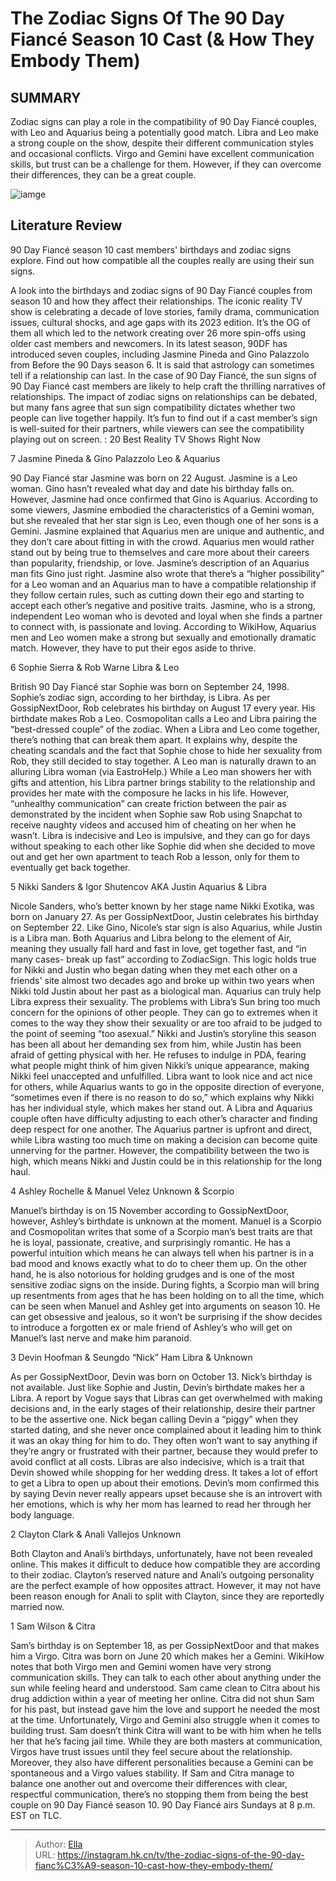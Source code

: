 # The Zodiac Signs Of The 90 Day Fiancé Season 10 Cast (&amp; How They Embody Them)


## SUMMARY 


 Zodiac signs can play a role in the compatibility of 90 Day Fiancé couples, with Leo and Aquarius being a potentially good match. 
 Libra and Leo make a strong couple on the show, despite their different communication styles and occasional conflicts. 
 Virgo and Gemini have excellent communication skills, but trust can be a challenge for them. However, if they can overcome their differences, they can be a great couple. 

![iamge](https://static1.srcdn.com/wordpress/wp-content/uploads/2023/12/the-zodiac-signs-of-the-90-day-fiance-season-10-cast-how-they-embody-them.jpg)

## Literature Review
90 Day Fiancé season 10 cast members&#39; birthdays and zodiac signs explore. Find out how compatible all the couples really are using their sun signs.




A look into the birthdays and zodiac signs of 90 Day Fiancé couples from season 10 and how they affect their relationships. The iconic reality TV show is celebrating a decade of love stories, family drama, communication issues, cultural shocks, and age gaps with its 2023 edition. It’s the OG of them all which led to the network creating over 26 more spin-offs using older cast members and newcomers. In its latest season, 90DF has introduced seven couples, including Jasmine Pineda and Gino Palazzolo from Before the 90 Days season 6.
It is said that astrology can sometimes tell if a relationship can last. In the case of 90 Day Fiancé, the sun signs of 90 Day Fiancé cast members are likely to help craft the thrilling narratives of relationships. The impact of zodiac signs on relationships can be debated, but many fans agree that sun sign compatibility dictates whether two people can live together happily. It’s fun to find out if a cast member’s sign is well-suited for their partners, while viewers can see the compatibility playing out on screen.
 : 20 Best Reality TV Shows Right Now









 








 7  Jasmine Pineda &amp; Gino Palazzolo 
Leo &amp; Aquarius


 







90 Day Fiancé star Jasmine was born on 22 August. Jasmine is a Leo woman. Gino hasn’t revealed what day and date his birthday falls on. However, Jasmine had once confirmed that Gino is Aquarius. According to some viewers, Jasmine embodied the characteristics of a Gemini woman, but she revealed that her star sign is Leo, even though one of her sons is a Gemini. Jasmine explained that Aquarius men are unique and authentic, and they don’t care about fitting in with the crowd. Aquarius men would rather stand out by being true to themselves and care more about their careers than popularity, friendship, or love.
Jasmine’s description of an Aquarius man fits Gino just right. Jasmine also wrote that there’s a “higher possibility” for a Leo woman and an Aquarius man to have a compatible relationship if they follow certain rules, such as cutting down their ego and starting to accept each other’s negative and positive traits. Jasmine, who is a strong, independent Leo woman who is devoted and loyal when she finds a partner to connect with, is passionate and loving. According to WikiHow, Aquarius men and Leo women make a strong but sexually and emotionally dramatic match. However, they have to put their egos aside to thrive.





 6  Sophie Sierra &amp; Rob Warne 
Libra &amp; Leo
        

British 90 Day Fiancé star Sophie was born on September 24, 1998. Sophie’s zodiac sign, according to her birthday, is Libra. As per GossipNextDoor, Rob celebrates his birthday on August 17 every year. His birthdate makes Rob a Leo. Cosmopolitan calls a Leo and Libra pairing the “best-dressed couple” of the zodiac. When a Libra and Leo come together, there’s nothing that can break them apart. It explains why, despite the cheating scandals and the fact that Sophie chose to hide her sexuality from Rob, they still decided to stay together. A Leo man is naturally drawn to an alluring Libra woman (via EastroHelp.)
While a Leo man showers her with gifts and attention, his Libra partner brings stability to the relationship and provides her mate with the composure he lacks in his life. However, “unhealthy communication” can create friction between the pair as demonstrated by the incident when Sophie saw Rob using Snapchat to receive naughty videos and accused him of cheating on her when he wasn’t. Libra is indecisive and Leo is impulsive, and they can go for days without speaking to each other like Sophie did when she decided to move out and get her own apartment to teach Rob a lesson, only for them to eventually get back together.





 5  Nikki Sanders &amp; Igor Shutencov AKA Justin 
Aquarius &amp; Libra
        

Nicole Sanders, who’s better known by her stage name Nikki Exotika, was born on January 27. As per GossipNextDoor, Justin celebrates his birthday on September 22. Like Gino, Nicole’s star sign is also Aquarius, while Justin is a Libra man. Both Aquarius and Libra belong to the element of Air, meaning they usually fall hard and fast in love, get together fast, and “in many cases- break up fast” according to ZodiacSign. This logic holds true for Nikki and Justin who began dating when they met each other on a friends&#39; site almost two decades ago and broke up within two years when Nikki told Justin about her past as a biological man.
Aquarius can truly help Libra express their sexuality. The problems with Libra’s Sun bring too much concern for the opinions of other people. They can go to extremes when it comes to the way they show their sexuality or are too afraid to be judged to the point of seeming “too asexual.” Nikki and Justin’s storyline this season has been all about her demanding sex from him, while Justin has been afraid of getting physical with her. He refuses to indulge in PDA, fearing what people might think of him given Nikki’s unique appearance, making Nikki feel unaccepted and unfulfilled.
Libra want to look nice and act nice for others, while Aquarius wants to go in the opposite direction of everyone, “sometimes even if there is no reason to do so,” which explains why Nikki has her individual style, which makes her stand out. A Libra and Aquarius couple often have difficulty adjusting to each other’s character and finding deep respect for one another. The Aquarius partner is upfront and direct, while Libra wasting too much time on making a decision can become quite unnerving for the partner. However, the compatibility between the two is high, which means Nikki and Justin could be in this relationship for the long haul.





 4  Ashley Rochelle &amp; Manuel Velez 
Unknown &amp; Scorpio


Manuel’s birthday is on 15 November according to GossipNextDoor, however, Ashley’s birthdate is unknown at the moment. Manuel is a Scorpio and Cosmopolitan writes that some of a Scorpio man’s best traits are that he is loyal, passionate, creative, and surprisingly romantic. He has a powerful intuition which means he can always tell when his partner is in a bad mood and knows exactly what to do to cheer them up. On the other hand, he is also notorious for holding grudges and is one of the most sensitive zodiac signs on the inside.
During fights, a Scorpio man will bring up resentments from ages that he has been holding on to all the time, which can be seen when Manuel and Ashley get into arguments on season 10. He can get obsessive and jealous, so it won’t be surprising if the show decides to introduce a forgotten ex or male friend of Ashley’s who will get on Manuel’s last nerve and make him paranoid.





 3  Devin Hoofman &amp; Seungdo “Nick” Ham 
Libra &amp; Unknown
        

As per GossipNextDoor, Devin was born on October 13. Nick’s birthday is not available. Just like Sophie and Justin, Devin’s birthdate makes her a Libra. A report by Vogue says that Libras can get overwhelmed with making decisions and, in the early stages of their relationship, desire their partner to be the assertive one. Nick began calling Devin a “piggy” when they started dating, and she never once complained about it leading him to think it was an okay thing for him to do.
They often won’t want to say anything if they’re angry or frustrated with their partner, because they would prefer to avoid conflict at all costs. Libras are also indecisive, which is a trait that Devin showed while shopping for her wedding dress. It takes a lot of effort to get a Libra to open up about their emotions. Devin’s mom confirmed this by saying Devin never really appears upset because she is an introvert with her emotions, which is why her mom has learned to read her through her body language.





 2  Clayton Clark &amp; Anali Vallejos 
Unknown
        

Both Clayton and Anali’s birthdays, unfortunately, have not been revealed online. This makes it difficult to deduce how compatible they are according to their zodiac. Clayton’s reserved nature and Anali’s outgoing personality are the perfect example of how opposites attract. However, it may not have been reason enough for Anali to split with Clayton, since they are reportedly married now.





 1  Sam Wilson &amp; Citra 


Sam’s birthday is on September 18, as per GossipNextDoor and that makes him a Virgo. Citra was born on June 20 which makes her a Gemini. WikiHow notes that both Virgo men and Gemini women have very strong communication skills. They can talk to each other about anything under the sun while feeling heard and understood. Sam came clean to Citra about his drug addiction within a year of meeting her online. Citra did not shun Sam for his past, but instead gave him the love and support he needed the most at the time.
Unfortunately, Virgo and Gemini also struggle when it comes to building trust. Sam doesn’t think Citra will want to be with him when he tells her that he’s facing jail time. While they are both masters at communication, Virgos have trust issues until they feel secure about the relationship. Moreover, they also have different personalities because a Gemini can be spontaneous and a Virgo values stability. If Sam and Citra manage to balance one another out and overcome their differences with clear, respectful communication, there’s no stopping them from being the best couple on 90 Day Fiancé season 10.
90 Day Fiancé airs Sundays at 8 p.m. EST on TLC. 



---

> Author: [Ella](https://instagram.hk.cn/)  
> URL: https://instagram.hk.cn/tv/the-zodiac-signs-of-the-90-day-fianc%C3%A9-season-10-cast-how-they-embody-them/  

